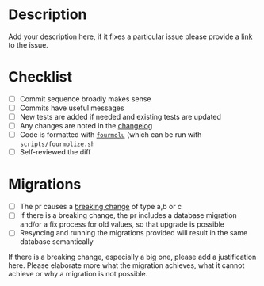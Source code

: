 # Description

Add your description here, if it fixes a particular issue please provide a [link](https://docs.github.com/en/issues/tracking-your-work-with-issues/linking-a-pull-request-to-an-issue#linking-a-pull-request-to-an-issue-using-a-keyword=) to the issue.

# Checklist

- [ ] Commit sequence broadly makes sense
- [ ] Commits have useful messages
- [ ] New tests are added if needed and existing tests are updated
- [ ] Any changes are noted in the [changelog](https://github.com/input-output-hk/cardano-db-sync/blob/master/cardano-db-sync/CHANGELOG.md)
- [ ] Code is formatted with [`fourmolu`](https://github.com/fourmolu/fourmolu) (which can be run with `scripts/fourmolize.sh`
- [ ] Self-reviewed the diff

# Migrations

- [ ] The pr causes a [breaking change](https://github.com/input-output-hk/cardano-db-sync/blob/master/doc/migrations.md) of type a,b or c
- [ ] If there is a breaking change, the pr includes a database migration and/or a fix process for old values, so that upgrade is possible
- [ ] Resyncing and running the migrations provided will result in the same database semantically

If there is a breaking change, especially a big one, please add a justification here. Please elaborate
more what the migration achieves, what it cannot achieve or why a migration is not possible.
